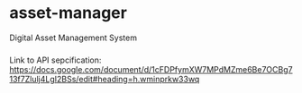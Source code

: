 # asset-manager
Digital Asset Management System 

###
Link to API sepcification:
https://docs.google.com/document/d/1cFDPfymXW7MPdMZme6Be7OCBg713f7Zlulj4LgI2BSs/edit#heading=h.wminprkw33wq

